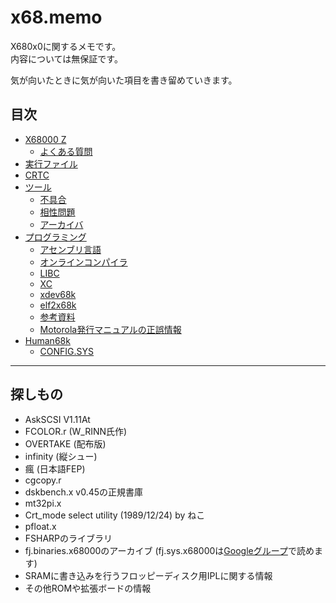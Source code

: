 # x68.memo
X680x0に関するメモです。  
内容については無保証です。

気が向いたときに気が向いた項目を書き留めていきます。

## 目次
* [X68000 Z](x68z/README.md)
  * [よくある質問](x68z/faq.md)
* [実行ファイル](execfile.md)
* [CRTC](crtc.md)
* [ツール](tool/README.md)
  * [不具合](tool/bugs.md)
  * [相性問題](tool/conflict.md)
  * [アーカイバ](tool/archiver.md)
* [プログラミング](prog/README.md)
  * [アセンブリ言語](prog/asm.md)
  * [オンラインコンパイラ](prog/onlinecompiler.md)
  * [LIBC](prog/libc/README.md)
  * [XC](prog/xc/README.md)
  * [xdev68k](prog/xdev68k.md)
  * [elf2x68k](prog/elf2x68k.md)
  * [参考資料](prog/reference.md)
  * [Motorola発行マニュアルの正誤情報](prog/m68um_errata.md)
* [Human68k](human68k/README.md)
  * [CONFIG.SYS](human68k/configsys/README.md)

----

## 探しもの

* AskSCSI V1.11At
* FCOLOR.r (W_RINN氏作)
* OVERTAKE (配布版)
* infinity (縦シュー)
* 瘋 (日本語FEP)
* cgcopy.r
* dskbench.x v0.45の正規書庫
* mt32pi.x
* Crt_mode select utility (1989/12/24) by ねこ
* pfloat.x
* FSHARPのライブラリ
* fj.binaries.x68000のアーカイブ
  (fj.sys.x68000は[Googleグループ](https://groups.google.com/g/fj.sys.x68000)で読めます)
* SRAMに書き込みを行うフロッピーディスク用IPLに関する情報
* その他ROMや拡張ボードの情報

